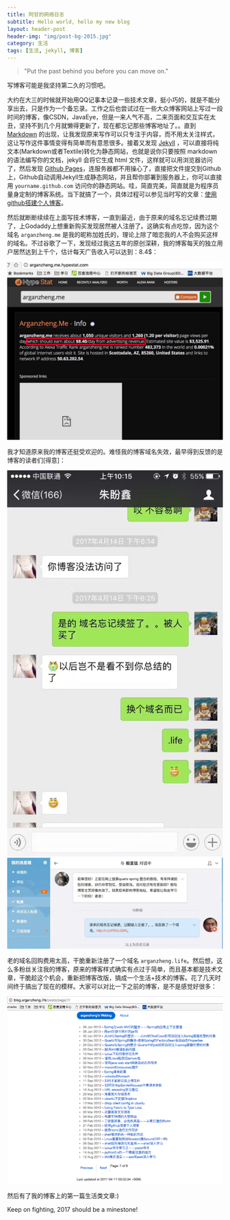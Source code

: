 ```yaml
---
title: 阿甘的网络日志
subtitle: Hello world, hello my new blog
layout: header-post
header-img: "img/post-bg-2015.jpg"
category: 生活
tags: [生活, jekyll, 博客]
---
```



> "Put the past behind you before you can move on."


写博客可能是我坚持第二久的习惯吧。

大约在大三的时候就开始用QQ记事本记录一些技术文章，挺小巧的，就是不能分享出去，只是作为一个备忘录。工作之后也尝试过在一些大众博客网站上写过一段时间的博客，像CSDN，JavaEye，但是一来人气不高，二来页面和交互实在太丑，坚持不到几个月就懒得更新了，现在都忘记那些博客地址了。。直到 [Markdown](http://daringfireball.net/projects/markdown/) 的出现，让我发现原来写作可以只专注于内容，而不用太关注样式，这让写作这件事情变得有简单而有意思很多。接着又发现 [Jekyll](https://jekyllrb.com/) ，可以直接将纯文本(Markdown或者Textile)转化为静态网站，也就是说你只要按照 markdown 的语法编写你的文档，jekyll 会将它生成 html 文件，这样就可以用浏览器访问了，然后发现 [Github Pages](http://pages.github.com/)，连服务器都不用操心了，直接把文件提交到Github上，Github自动调用Jekyll生成静态网站，并且帮你部署到服务器上，你可以直接用 `yourname.github.com` 访问你的静态网站。哇，简直完美，简直就是为程序员量身定制的博客系统。当下就搞了一个，具体过程可以参见当时写的文章：[使用github搭建个人博客](http://arganzheng.life/blogging-with-jekyll.html)。

然后就断断续续在上面写技术博客，一直到最近，由于原来的域名忘记续费过期了，上Godaddy上想重新购买发现居然被人注册了。这确实有点吃惊，因为这个域名 `arganzheng.me` 是我的昵称加姓氏的，理论上除了暗恋我的人不会购买这样的域名。不过谷歌了一下，发现经过我这五年的原创深耕，我的博客每天的独立用户居然达到上千个，估计每天广告收入可以达到：8.4$：

![old-blog-domain-value](/img/in-post/old-blog-domain-value.jpeg)

我才知道原来我的博客还挺受欢迎的。难怪我的博客域名失效，最早得到反馈的是博客的读者们[得意]：

![old-blog-remind](/img/in-post/old-blog-remind1.jpeg)
![old-blog-remind](/img/in-post/old-blog-remind2.jpeg)

老的域名回购费用太高，干脆重新注册了一个域名 `arganzheng.life`。然后想，这么多粉丝关注我的博客，原来的博客样式确实有点过于简单，而且基本都是技术文章，干脆趁这个机会，重新把博客改版，搞成一个生活+技术的博客。花了几天时间终于搞出了现在的模样。大家可以对比一下之前的博客，是不是感觉好很多：

![old-blog](/img/in-post/old-blog.png)

然后有了我的博客上的第一篇生活类文章:)

Keep on fighting, 2017 should be a minestone!



